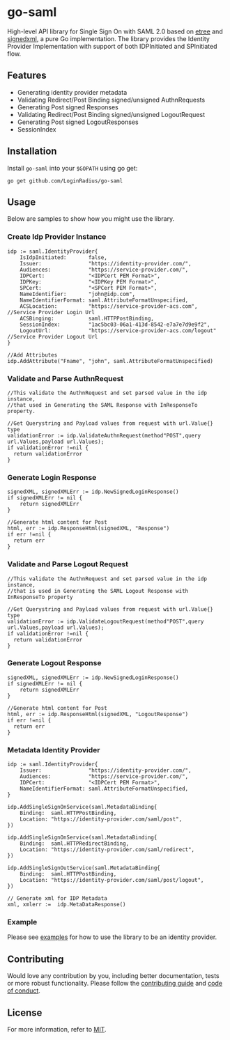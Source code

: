 # go-saml
High-level API library for Single Sign On with SAML 2.0 based on  [etree](https://github.com/beevik/etree) and [signedxml](https://github.com/ma314smith/signedxml), a pure Go implementation.
The library provides the Identity Provider Implementation with support of both IDPInitiated and SPInitiated flow.

## Features
* Generating identity provider metadata
* Validating Redirect/Post Binding signed/unsigned AuthnRequests
* Generating Post signed Responses
* Validating Redirect/Post Binding signed/unsigned LogoutRequest
* Generating Post signed LogoutResponses
* SessionIndex

## Installation
Install `go-saml` into your `$GOPATH` using go get:
```
go get github.com/LoginRadius/go-saml
```
## Usage
Below are samples to show how you might use the library.

### Create Idp Provider Instance
```
idp := saml.IdentityProvider{
    IsIdpInitiated:       false,
    Issuer:               "https://identity-provider.com/",
    Audiences:            "https://service-provider.com/",
    IDPCert:              "<IDPCert PEM Format>",
    IDPKey:               "<IDPKey PEM Format>",
    SPCert:               "<SPCert PEM Format>",
    NameIdentifier:       "john@idp.com",
    NameIdentifierFormat: saml.AttributeFormatUnspecified,
    ACSLocation:          "https://service-provider-acs.com", //Service Provider Login Url
    ACSBinging:           saml.HTTPPostBinding,
    SessionIndex:         "1ac5bc03-06a1-413d-8542-e7a7e7d9e9f2",
    LogoutUrl:            "https://service-provider-acs.com/logout" //Service Provider Logout Url
}

//Add Attributes
idp.AddAttribute("Fname", "john", saml.AttributeFormatUnspecified)
```

### Validate and Parse AuthnRequest
```
//This validate the AuthnRequest and set parsed value in the idp instance, 
//that used in Generating the SAML Response with InResponseTo property.

//Get Querystring and Payload values from request with url.Value{} type
validationError := idp.ValidateAuthnRequest(method"POST",query url.Values,payload url.Values);
if validationError !=nil {
  return validationError
}
```

### Generate Login Response
```
signedXML, signedXMLErr := idp.NewSignedLoginResponse()
if signedXMLErr != nil {
    return signedXMLErr
}

//Generate html content for Post
html, err := idp.ResponseHtml(signedXML, "Response")
if err !=nil {
  return err
}
```
### Validate and Parse Logout Request
```
//This validate the AuthnRequest and set parsed value in the idp instance, 
//that is used in Generating the SAML Logout Response with InResponseTo property

//Get Querystring and Payload values from request with url.Value{} type
validationError := idp.ValidateLogoutRequest(method"POST",query url.Values,payload url.Values);
if validationError !=nil {
  return validationError
}
```

### Generate Logout Response
```
signedXML, signedXMLErr := idp.NewSignedLoginResponse()
if signedXMLErr != nil {
    return signedXMLErr
}

//Generate html content for Post
html, err := idp.ResponseHtml(signedXML, "LogoutResponse")
if err !=nil {
  return err
}
```

### Metadata Identity Provider
```
idp := saml.IdentityProvider{
    Issuer:               "https://identity-provider.com/",
    Audiences:            "https://service-provider.com/",
    IDPCert:              "<IDPCert PEM Format>",
    NameIdentifierFormat: saml.AttributeFormatUnspecified,
}

idp.AddSingleSignOnService(saml.MetadataBinding{
    Binding:  saml.HTTPPostBinding,
    Location: "https://identity-provider.com/saml/post",
})

idp.AddSingleSignOnService(saml.MetadataBinding{
    Binding:  saml.HTTPRedirectBinding,
    Location: "https://identity-provider.com/saml/redirect",
})

idp.AddSingleSignOutService(saml.MetadataBinding{
    Binding:  saml.HTTPPostBinding,
    Location: "https://identity-provider.com/saml/post/logout",
})

// Generate xml for IDP Metadata
xml, xmlerr :=  idp.MetaDataResponse()

```
### Example
Please see [examples](examples) for how to use the library to be an identity provider.

## Contributing
Would love any contribution by you, including better documentation, tests or more robust functionality. Please follow the [contributing guide](CONTRIBUTING.md) and [code of conduct](https://github.com/LoginRadius/go-saml/blob/master/CODE_OF_CONDUCT.md).

## License
For more information, refer to [MIT](LICENSE).
